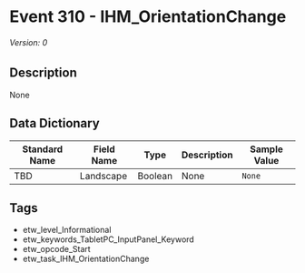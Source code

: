 # Event 310 - IHM_OrientationChange
###### Version: 0

## Description
None

## Data Dictionary
|Standard Name|Field Name|Type|Description|Sample Value|
|---|---|---|---|---|
|TBD|Landscape|Boolean|None|`None`|

## Tags
* etw_level_Informational
* etw_keywords_TabletPC_InputPanel_Keyword
* etw_opcode_Start
* etw_task_IHM_OrientationChange